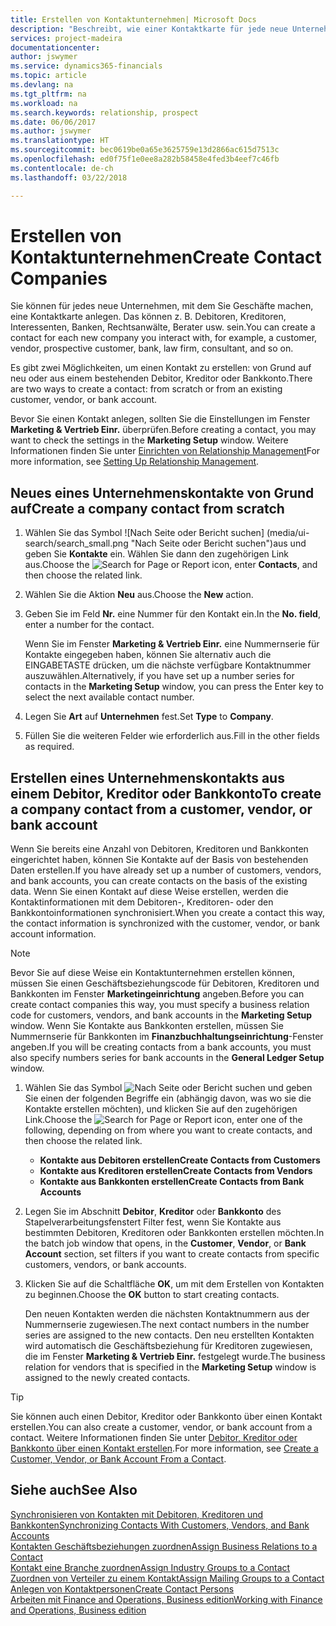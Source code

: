 ```yaml
---
title: Erstellen von Kontaktunternehmen| Microsoft Docs
description: "Beschreibt, wie einer Kontaktkarte für jede neue Unternehmung oder potentielle neuen Unternehmung erstellt wird, mit dem Sie eine Geschäftsbeziehung haben."
services: project-madeira
documentationcenter: 
author: jswymer
ms.service: dynamics365-financials
ms.topic: article
ms.devlang: na
ms.tgt_pltfrm: na
ms.workload: na
ms.search.keywords: relationship, prospect
ms.date: 06/06/2017
ms.author: jswymer
ms.translationtype: HT
ms.sourcegitcommit: bec0619be0a65e3625759e13d2866ac615d7513c
ms.openlocfilehash: ed0f75f1e0ee8a282b58458e4fed3b4eef7c46fb
ms.contentlocale: de-ch
ms.lasthandoff: 03/22/2018

---
```

# <a name="create-contact-companies"></a><span data-ttu-id="3935c-103">Erstellen von Kontaktunternehmen</span><span class="sxs-lookup"><span data-stu-id="3935c-103">Create Contact Companies</span></span>
<span data-ttu-id="3935c-104">Sie können für jedes neue Unternehmen, mit dem Sie Geschäfte machen, eine Kontaktkarte anlegen. Das können z. B. Debitoren, Kreditoren, Interessenten, Banken, Rechtsanwälte, Berater usw. sein.</span><span class="sxs-lookup"><span data-stu-id="3935c-104">You can create a contact for each new company you interact with, for example, a customer, vendor, prospective customer, bank, law firm, consultant, and so on.</span></span>

<span data-ttu-id="3935c-105">Es gibt zwei Möglichkeiten, um einen Kontakt zu erstellen: von Grund auf neu oder aus einem bestehenden Debitor, Kreditor oder Bankkonto.</span><span class="sxs-lookup"><span data-stu-id="3935c-105">There are two ways to create a contact: from scratch or from an existing customer, vendor, or bank account.</span></span>

<span data-ttu-id="3935c-106">Bevor Sie einen Kontakt anlegen, sollten Sie die Einstellungen im Fenster **Marketing & Vertrieb Einr.** überprüfen.</span><span class="sxs-lookup"><span data-stu-id="3935c-106">Before creating a contact, you may want to check the settings in the **Marketing Setup** window.</span></span> <span data-ttu-id="3935c-107">Weitere Informationen finden Sie unter [Einrichten von Relationship Management](marketing-setup-marketing.md)</span><span class="sxs-lookup"><span data-stu-id="3935c-107">For more information, see [Setting Up Relationship Management](marketing-setup-marketing.md).</span></span>

## <a name="create-a-company-contact-from-scratch"></a><span data-ttu-id="3935c-108">Neues eines Unternehmenskontakte von Grund auf</span><span class="sxs-lookup"><span data-stu-id="3935c-108">Create a company contact from scratch</span></span>
1. <span data-ttu-id="3935c-109">Wählen Sie das Symbol ![Nach Seite oder Bericht suchen] (media/ui-search/search_small.png "Nach Seite oder Bericht suchen")aus und geben Sie **Kontakte** ein. Wählen Sie dann den zugehörigen Link aus.</span><span class="sxs-lookup"><span data-stu-id="3935c-109">Choose the ![Search for Page or Report](media/ui-search/search_small.png "Search for Page or Report icon") icon, enter **Contacts**, and then choose the related link.</span></span>
2. <span data-ttu-id="3935c-110">Wählen Sie die Aktion **Neu** aus.</span><span class="sxs-lookup"><span data-stu-id="3935c-110">Choose the **New** action.</span></span>
3. <span data-ttu-id="3935c-111">Geben Sie im Feld **Nr.** eine Nummer für den Kontakt ein.</span><span class="sxs-lookup"><span data-stu-id="3935c-111">In the **No. field**, enter a number for the contact.</span></span>

    <span data-ttu-id="3935c-112">Wenn Sie im Fenster **Marketing & Vertrieb Einr.** eine Nummernserie für Kontakte eingegeben haben, können Sie alternativ auch die EINGABETASTE drücken, um die nächste verfügbare Kontaktnummer auszuwählen.</span><span class="sxs-lookup"><span data-stu-id="3935c-112">Alternatively, if you have set up a number series for contacts in the **Marketing Setup** window, you can press the Enter key to select the next available contact number.</span></span>  
4. <span data-ttu-id="3935c-113">Legen Sie **Art** auf **Unternehmen** fest.</span><span class="sxs-lookup"><span data-stu-id="3935c-113">Set **Type** to **Company**.</span></span>
5. <span data-ttu-id="3935c-114">Füllen Sie die weiteren Felder wie erforderlich aus.</span><span class="sxs-lookup"><span data-stu-id="3935c-114">Fill in the other fields as required.</span></span>

## <a name="to-create-a-company-contact-from-a-customer-vendor-or-bank-account"></a><span data-ttu-id="3935c-115">Erstellen eines Unternehmenskontakts aus einem Debitor, Kreditor oder Bankkonto</span><span class="sxs-lookup"><span data-stu-id="3935c-115">To create a company contact from a customer, vendor, or bank account</span></span>
<span data-ttu-id="3935c-116">Wenn Sie bereits eine Anzahl von Debitoren, Kreditoren und Bankkonten eingerichtet haben, können Sie Kontakte auf der Basis von bestehenden Daten erstellen.</span><span class="sxs-lookup"><span data-stu-id="3935c-116">If you have already set up a number of customers, vendors, and bank accounts, you can create contacts on the basis of the existing data.</span></span> <span data-ttu-id="3935c-117">Wenn Sie einen Kontakt auf diese Weise erstellen, werden die Kontaktinformationen mit dem Debitoren-, Kreditoren- oder den Bankkontoinformationen synchronisiert.</span><span class="sxs-lookup"><span data-stu-id="3935c-117">When you create a contact this way, the contact information is synchronized with the customer, vendor, or bank account information.</span></span>

> [!NOTE]  
>   <span data-ttu-id="3935c-118">Bevor Sie auf diese Weise ein Kontaktunternehmen erstellen können, müssen Sie einen Geschäftsbeziehungscode für Debitoren, Kreditoren und Bankkonten im Fenster **Marketingeinrichtung** angeben.</span><span class="sxs-lookup"><span data-stu-id="3935c-118">Before you can create contact companies this way, you must specify a business relation code for customers, vendors, and bank accounts in the **Marketing Setup** window.</span></span> <span data-ttu-id="3935c-119">Wenn Sie Kontakte aus Bankkonten erstellen, müssen Sie Nummernserie für Bankkonten im **Finanzbuchhaltungseinrichtung**-Fenster angeben.</span><span class="sxs-lookup"><span data-stu-id="3935c-119">If you will be creating contacts from a bank accounts, you must also specify numbers series for bank accounts in the **General Ledger Setup** window.</span></span>

1. <span data-ttu-id="3935c-120">Wählen Sie das Symbol ![Nach Seite oder Bericht suchen](media/ui-search/search_small.png "Nach Seite oder Bericht suchen") und geben Sie einen der folgenden Begriffe ein (abhängig davon, was wo sie die Kontakte erstellen möchten), und klicken Sie auf den zugehörigen Link.</span><span class="sxs-lookup"><span data-stu-id="3935c-120">Choose the ![Search for Page or Report](media/ui-search/search_small.png "Search for Page or Report icon") icon, enter one of the following, depending on from where you want to create contacts, and then choose the related link.</span></span>
   * <span data-ttu-id="3935c-121">**Kontakte aus Debitoren erstellen**</span><span class="sxs-lookup"><span data-stu-id="3935c-121">**Create Contacts from Customers**</span></span>
   * <span data-ttu-id="3935c-122">**Kontakte aus Kreditoren erstellen**</span><span class="sxs-lookup"><span data-stu-id="3935c-122">**Create Contacts from Vendors**</span></span>
   * <span data-ttu-id="3935c-123">**Kontakte aus Bankkonten erstellen**</span><span class="sxs-lookup"><span data-stu-id="3935c-123">**Create Contacts from Bank Accounts**</span></span>
2. <span data-ttu-id="3935c-124">Legen Sie im Abschnitt **Debitor**, **Kreditor** oder **Bankkonto** des Stapelverarbeitungsfenstert Filter fest, wenn Sie Kontakte aus bestimmten Debitoren, Kreditoren oder Bankkonten erstellen möchten.</span><span class="sxs-lookup"><span data-stu-id="3935c-124">In the batch job window that opens, in the **Customer**, **Vendor**, or **Bank Account** section, set filters if you want to create contacts from specific customers, vendors, or bank accounts.</span></span>
3. <span data-ttu-id="3935c-125">Klicken Sie auf die Schaltfläche **OK**, um mit dem Erstellen von Kontakten zu beginnen.</span><span class="sxs-lookup"><span data-stu-id="3935c-125">Choose the **OK** button to start creating contacts.</span></span>

    <span data-ttu-id="3935c-126">Den neuen Kontakten werden die nächsten Kontaktnummern aus der Nummernserie zugewiesen.</span><span class="sxs-lookup"><span data-stu-id="3935c-126">The next contact numbers in the number series are assigned to the new contacts.</span></span> <span data-ttu-id="3935c-127">Den neu erstellten Kontakten wird automatisch die Geschäftsbeziehung für Kreditoren zugewiesen, die im Fenster **Marketing & Vertrieb Einr.** festgelegt wurde.</span><span class="sxs-lookup"><span data-stu-id="3935c-127">The business relation for vendors that is specified in the **Marketing Setup** window is assigned to the newly created contacts.</span></span>

> [!TIP]  
>   <span data-ttu-id="3935c-128">Sie können auch einen Debitor, Kreditor oder Bankkonto über einen Kontakt erstellen.</span><span class="sxs-lookup"><span data-stu-id="3935c-128">You can also create a customer, vendor, or bank account from a contact.</span></span> <span data-ttu-id="3935c-129">Weitere Informationen finden Sie unter [Debitor, Kreditor oder Bankkonto über einen Kontakt erstellen](marketing-how-create-contacts-new-customers-vendors-bank-accounts.md).</span><span class="sxs-lookup"><span data-stu-id="3935c-129">For more information, see [Create a Customer, Vendor, or Bank Account From a Contact](marketing-how-create-contacts-new-customers-vendors-bank-accounts.md).</span></span>

## <a name="see-also"></a><span data-ttu-id="3935c-130">Siehe auch</span><span class="sxs-lookup"><span data-stu-id="3935c-130">See Also</span></span>
[<span data-ttu-id="3935c-131">Synchronisieren von Kontakten mit Debitoren, Kreditoren und Bankkonten</span><span class="sxs-lookup"><span data-stu-id="3935c-131">Synchronizing Contacts With Customers, Vendors, and Bank Accounts</span></span>](marketing-synchronize-contacts-customers-vendors-bank-accounts.md)  
[<span data-ttu-id="3935c-132">Kontakten Geschäftsbeziehungen zuordnen</span><span class="sxs-lookup"><span data-stu-id="3935c-132">Assign Business Relations to a Contact</span></span>](marketing-business-relations.md#AssignBusRelContact)  
[<span data-ttu-id="3935c-133">Kontakt eine Branche zuordnen</span><span class="sxs-lookup"><span data-stu-id="3935c-133">Assign Industry Groups to a Contact</span></span>](marketing-industry-groups.md#AssignIndustryGroupContact)  
[<span data-ttu-id="3935c-134">Zuordnen von Verteiler zu einem Kontakt</span><span class="sxs-lookup"><span data-stu-id="3935c-134">Assign Mailing Groups to a Contact</span></span>](marketing-mailing-groups.md#AssignMailGroupContact)  
[<span data-ttu-id="3935c-135">Anlegen von Kontaktpersonen</span><span class="sxs-lookup"><span data-stu-id="3935c-135">Create Contact Persons</span></span>](marketing-create-contact-persons.md)  
[<span data-ttu-id="3935c-136">Arbeiten mit Finance and Operations, Business edition</span><span class="sxs-lookup"><span data-stu-id="3935c-136">Working with Finance and Operations, Business edition</span></span>](ui-work-product.md)

